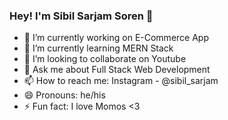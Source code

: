 ### Hey! I'm Sibil Sarjam Soren 👋

- 🔭 I’m currently working on E-Commerce App
- 🌱 I’m currently learning MERN Stack
- 👯 I’m looking to collaborate on Youtube
- 💬 Ask me about Full Stack Web Development
- 📫 How to reach me: Instagram - @sibil_sarjam
- 😄 Pronouns: he/his
- ⚡ Fun fact: I love Momos <3

